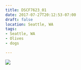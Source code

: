 ```yaml
---
title: DSCF7623_01
date: 2017-07-27T20:12:53-07:00
draft: false
location: Seattle, WA
tags:
- Seattle, WA
- Olives
- dogs

---
```

![](https://d17enza3bfujl8.cloudfront.net/DSCF7623_01.jpg)
